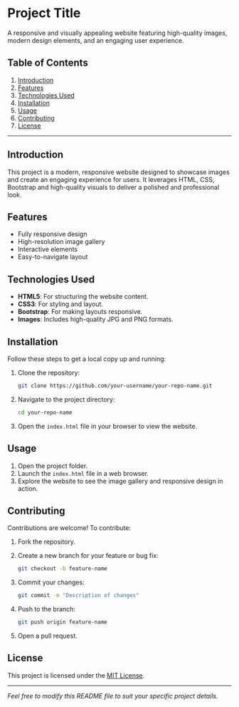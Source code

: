 # Project Title

A responsive and visually appealing website featuring high-quality images, modern design elements, and an engaging user experience.

## Table of Contents

1. [Introduction](#introduction)
2. [Features](#features)
3. [Technologies Used](#technologies-used)
4. [Installation](#installation)
5. [Usage](#usage)
6. [Contributing](#contributing)
7. [License](#license)

---

## Introduction

This project is a modern, responsive website designed to showcase images and create an engaging experience for users. It leverages HTML, CSS, Bootstrap and high-quality visuals to deliver a polished and professional look.

## Features

- Fully responsive design
- High-resolution image gallery
- Interactive elements
- Easy-to-navigate layout

## Technologies Used

- **HTML5**: For structuring the website content.
- **CSS3**: For styling and layout.
- **Bootstrap**: For making layouts responsive.
- **Images**: Includes high-quality JPG and PNG formats.

## Installation

Follow these steps to get a local copy up and running:

1. Clone the repository:

   ```bash
   git clone https://github.com/your-username/your-repo-name.git
   ```

2. Navigate to the project directory:

   ```bash
   cd your-repo-name
   ```

3. Open the `index.html` file in your browser to view the website.

## Usage

1. Open the project folder.
2. Launch the `index.html` file in a web browser.
3. Explore the website to see the image gallery and responsive design in action.

## Contributing

Contributions are welcome! To contribute:

1. Fork the repository.

2. Create a new branch for your feature or bug fix:

   ```bash
   git checkout -b feature-name
   ```

3. Commit your changes:

   ```bash
   git commit -m "Description of changes"
   ```

4. Push to the branch:

   ```bash
   git push origin feature-name
   ```

5. Open a pull request.

## License

This project is licensed under the [MIT License](LICENSE).

---

*Feel free to modify this README file to suit your specific project details.*

